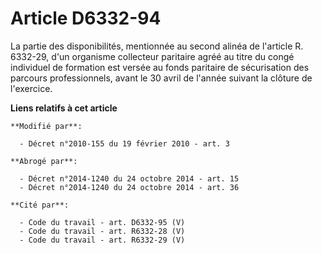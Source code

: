 # Article D6332-94

La partie des disponibilités, mentionnée au second alinéa de l'article R. 6332-29, d'un organisme collecteur paritaire agréé
au titre du congé individuel de formation est versée au   fonds paritaire de sécurisation des parcours professionnels, avant
le 30 avril de l'année suivant la clôture de l'exercice.

**Liens relatifs à cet article**

	**Modifié par**:

	  - Décret n°2010-155 du 19 février 2010 - art. 3

	**Abrogé par**:

	  - Décret n°2014-1240 du 24 octobre 2014 - art. 15
	  - Décret n°2014-1240 du 24 octobre 2014 - art. 36

	**Cité par**:

	  - Code du travail - art. D6332-95 (V)
	  - Code du travail - art. R6332-28 (V)
	  - Code du travail - art. R6332-29 (V)
